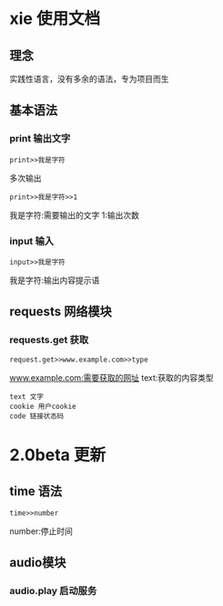 # xie 使用文档
## 理念
实践性语言，没有多余的语法，专为项目而生
## 基本语法
### print 输出文字
```xie
print>>我是字符
```
多次输出
```xie
print>>我是字符>>1
```
我是字符:需要输出的文字
1:输出次数
### input 输入
```xie  
input>>我是字符
```
我是字符:输出内容提示语
## requests 网络模块
### requests.get 获取
```xie
request.get>>www.example.com>>type
```
www.example.com:需要获取的网址
text:获取的内容类型
```text
text 文字
cookie 用户cookie
code 链接状态码
```
# 2.0beta 更新
## time 语法
```xie
time>>number
```
number:停止时间
## audio模块
### audio.play 启动服务
